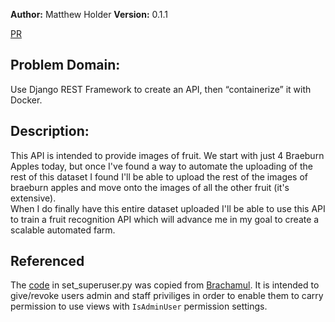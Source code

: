 **Author:** Matthew Holder
**Version:** 0.1.1

[PR](https://github.com/holdermatthew5/fruit_images/pull/3#issue-597711778)

## Problem Domain:

Use Django REST Framework to create an API, then “containerize” it with Docker.

## Description:

This API is intended to provide images of fruit. We start with just 4 Braeburn Apples today, but once I've found a way to automate the uploading of the rest of this dataset I found I'll be able to upload the rest of the images of braeburn apples and move onto the images of all the other fruit (it's extensive).  
When I do finally have this entire dataset uploaded I'll be able to use this API to train a fruit recognition API which will advance me in my goal to create a scalable automated farm.  

## Referenced

The [code](https://gist.github.com/Brachamul/f41ee36ae2b127b99fdfd1e81d4b9f6e) in set_superuser.py was copied from [Brachamul](https://gist.github.com/Brachamul). It is intended to give/revoke users admin and staff priviliges in order to enable them to carry permission to use views with `IsAdminUser` permission settings.